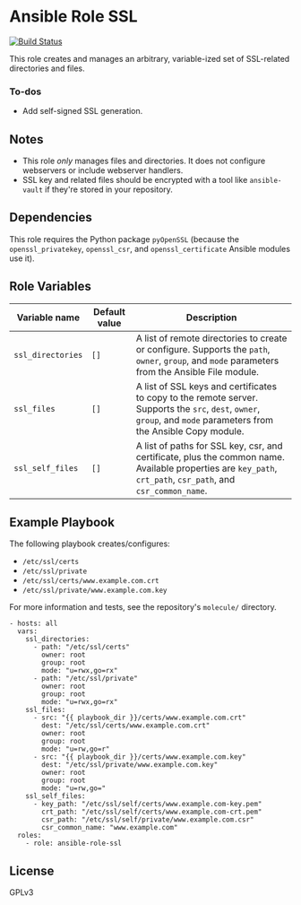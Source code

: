 # Ansible Role SSL

[![Build Status](https://travis-ci.com/ctorgalson/ansible-role-ssl.svg?branch=master)](https://travis-ci.com/ctorgalson/ansible-role-ssl)

This role creates and manages an arbitrary, variable-ized set of SSL-related
directories and files.

### To-dos

- Add self-signed SSL generation.

## Notes

- This role _only_ manages files and directories. It does not configure webservers or include webserver handlers.
- SSL key and related files should be encrypted with a tool like `ansible-vault` if they're stored in your repository.

## Dependencies

This role requires the Python package `pyOpenSSL` (because the
`openssl_privatekey`, `openssl_csr`, and `openssl_certificate`
Ansible modules use it).

## Role Variables

| Variable name     | Default value | Description |
|-------------------|---------------|-------------|
| `ssl_directories` | `[]`          | A list of remote directories to create or configure. Supports the `path`, `owner`, `group`, and `mode` parameters from the Ansible File module. |
| `ssl_files`       | `[]`          | A list of SSL keys and certificates to copy to the remote server. Supports the `src`, `dest`, `owner`, `group`, and `mode` parameters from the Ansible Copy module. |
| `ssl_self_files`       | `[]`          | A list of paths for SSL key, csr, and certificate, plus the common name. Available properties are `key_path`, `crt_path`, `csr_path`, and `csr_common_name`. |

## Example Playbook

The following playbook creates/configures:

  - `/etc/ssl/certs`
  - `/etc/ssl/private`
  - `/etc/ssl/certs/www.example.com.crt`
  - `/etc/ssl/private/www.example.com.key`

For more information and tests, see the repository's `molecule/` directory.

    - hosts: all
      vars:
        ssl_directories:
          - path: "/etc/ssl/certs"
            owner: root
            group: root
            mode: "u=rwx,go=rx"
          - path: "/etc/ssl/private"
            owner: root
            group: root
            mode: "u=rwx,go=rx"
        ssl_files:
          - src: "{{ playbook_dir }}/certs/www.example.com.crt"
            dest: "/etc/ssl/certs/www.example.com.crt"
            owner: root
            group: root
            mode: "u=rw,go=r"
          - src: "{{ playbook_dir }}/certs/www.example.com.key"
            dest: "/etc/ssl/private/www.example.com.key"
            owner: root
            group: root
            mode: "u=rw,go="
        ssl_self_files:
          - key_path: "/etc/ssl/self/certs/www.example.com-key.pem"
            crt_path: "/etc/ssl/self/certs/www.example.com-crt.pem"
            csr_path: "/etc/ssl/self/private/www.example.com.csr"
            csr_common_name: "www.example.com"
      roles:
        - role: ansible-role-ssl

## License

GPLv3
